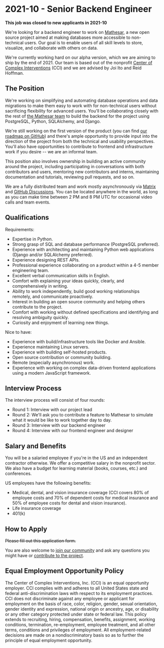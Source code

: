 # 2021-10 - Senior Backend Engineer

**This job was closed to new applicants in 2021-10**

We're looking for a backend engineer to work on [Mathesar](http://mathesar.org/), a new open source project aimed at making databases more accessible to non-technical users. Our goal is to enable users of all skill levels to store, visualize, and collaborate with others on data.

We're currently working hard on our alpha version, which we are aiming to ship by the end of 2021. Our team is based out of the nonprofit [Center of Complex Interventions](https://www.centerofci.org/) (CCI) and we are advised by Joi Ito and Reid Hoffman.

## The Position
We're working on simplifying and automating database operations and data migrations to make them easy to work with for non-technical users without sacrificing flexibility for advanced users. You'll be collaborating closely with the rest of [the Mathesar team](/team) to build the backend for the project using PostgreSQL, Python, SQLAlchemy, and Django.

We're still working on the first version of the product (you can find [our roadmap on GitHub](https://github.com/centerofci/mathesar/milestones?direction=asc&sort=due_date&state=open)) and there's ample opportunity to provide input into the direction of the project from both the technical and usability perspectives. You'll also have opportunities to contribute to frontend and infrastructure work if you desire -- we are an informal team.

This position also involves ownership in building an active community around the project, including participating in conversations with both contributors and users, mentoring new contributors and interns, maintaining documentation and tutorials, reviewing pull requests, and so on.

We are a fully distributed team and work mostly asynchronously via [Matrix](/community) and [GitHub Discussions](https://github.com/centerofci/mathesar/discussions). You can be located anywhere in the world, as long as you can make time between 2 PM and 8 PM UTC for occasional video calls and team events.

## Qualifications
Requirements:

- Expertise in Python.
- Strong grasp of SQL and database performance (PostgreSQL preferred).
- Experience with architecting and maintaining Python web applications (Django and/or SQLAlchemy preferred).
- Experience designing REST APIs.
- Professional experience collaborating on a product within a 4-5 member engineering team.
- Excellent verbal communication skills in English.
- Comfort with explaining your ideas quickly, clearly, and comprehensively in writing.
- Ability to work independently, build good working relationships remotely, and communicate proactively.
- Interest in building an open source community and helping others contribute to the project.
- Comfort with working without defined specifications and identifying and resolving ambiguity quickly.
- Curiosity and enjoyment of learning new things.

Nice to have:

- Experience with build/infrastructure tools like Docker and Ansible.
- Experience maintaining Linux servers.
- Experience with building self-hosted products.
- Open source contribution or community building.
- Remote (especially asynchronous) work.
- Experience with working on complex data-driven frontend applications using a modern JavaScript framework.

## Interview Process
The interview process will consist of four rounds:

- Round 1: Interview with our project lead
- Round 2: We'll ask you to contribute a feature to Mathesar to simulate what it would be like to work together day to day.
- Round 3: Interview with our backend engineer
- Round 4: Interview with our frontend engineer and designer

## Salary and Benefits
You will be a salaried employee if you're in the US and an independent contractor otherwise. We offer a competitive salary in the nonprofit sector. We also have a budget for learning material (books, courses, etc.) and conferences.

US employees have the following benefits:

- Medical, dental, and vision insurance coverage (CCI covers 80% of employee costs and 70% of dependent costs for medical insurance and 50% of employee costs for dental and vision insurance).
- Life insurance coverage
- 401(k)

## How to Apply

~~Please fill out this application form.~~

You are also welcome to [join our community](/community) and ask any questions you might have or [contribute to the project](/community/contributing).

## Equal Employment Opportunity Policy

The Center of Complex Interventions, Inc. (CCI) is an equal opportunity employer. CCI complies with and adheres to all United States state and federal anti-discrimination laws with respect to its employment practices. CCI does not discriminate against any employee or applicant for employment on the basis of race, color, religion, gender, sexual orientation, gender identity and expression, national origin or ancestry, age, or disability or any other category protected under state or federal law. This policy extends to recruiting, hiring, compensation, benefits, assignment, working conditions, termination, re-employment, employee treatment, and all other terms, conditions and privileges of employment. All employment-related decisions are made on a nondiscriminatory basis so as to further the principle of equal employment opportunity.
